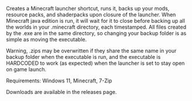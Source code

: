 Creates a Minecraft launcher shortcut, runs it, backs up your mods, resource packs, and shaderpacks upon closure of the launcher. When Minecraft java edition is run, it will wait for it to close before backing up all the worlds in your .minecraft directory, each timestamped. All files created by the .exe are in the same directory, so changing your backup folder is as simple as moving the executable.

Warning, .zips may be overwritten if they share the same name in your backup folder when the executable is run, and the executable is HARDCODED to work (as expected) when the launcher is set to stay open on game launch.

Requirements:
Windows 11, Minecraft, 7-Zip

Downloads are available in the releases page.
